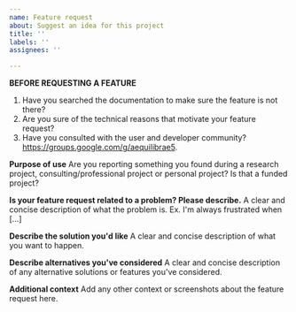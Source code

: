 ```yaml
---
name: Feature request
about: Suggest an idea for this project
title: ''
labels: ''
assignees: ''

---
```


**BEFORE REQUESTING A FEATURE**

1. Have you searched the documentation to make sure the feature is not there?
2. Are you sure of the technical reasons that motivate your feature request?
3. Have you consulted with the user and developer community? https://groups.google.com/g/aequilibrae5. 

**Purpose of use**
Are you reporting something you found during a research project, consulting/professional project or personal project?
Is that a funded project?

**Is your feature request related to a problem? Please describe.**
A clear and concise description of what the problem is. Ex. I'm always frustrated when [...]

**Describe the solution you'd like**
A clear and concise description of what you want to happen.

**Describe alternatives you've considered**
A clear and concise description of any alternative solutions or features you've considered.

**Additional context**
Add any other context or screenshots about the feature request here.
